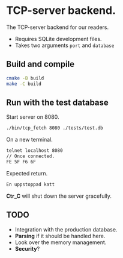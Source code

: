 # TCP-server backend.
The TCP-server backend for our readers.
- Requires SQLite development files.
- Takes two arguments ```port``` and ```database```

## Build and compile
```sh
cmake -B build
make -C build
```
## Run with the test database
Start server on 8080.
```sh
./bin/tcp_fetch 8080 ./tests/test.db
```

On a new terminal.
```sh
telnet localhost 8080
// Once connected.
FE 5F F6 6F
```

Expected return.
```sh
En uppstoppad katt
```

**Ctr_C** will shut down the server gracefully.


## **TODO**
- Integration with the production database.
- **Parsing** if it should be handled here.
- Look over the memory management.
- **Security**?



